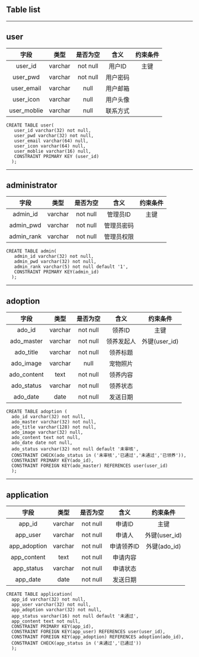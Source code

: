 ## Table list
---
## user

|字段|类型|是否为空|含义|约束条件|
|:-:|:-:|:-:|:-:|:-:|
|user_id|varchar|not null|用户ID|主键|
|user_pwd|varchar|not null|用户密码||
|user_email|varchar|null|用户邮箱||
|user_icon|varchar|null|用户头像||
|user_moblie|varchar|null|联系方式|||

```
CREATE TABLE user(
   user_id varchar(32) not null,
   user_pwd varchar(32) not null,
   user_email varchar(64) null,
   user_icon varchar(64) null,
   user_moblie varchar(16) null,
   CONSTRAINT PRIMARY KEY (user_id)
  );
```
---
## administrator

|字段|类型|是否为空|含义|约束条件|
|:-:|:-:|:-:|:-:|:-:|
|admin_id|varchar|not null|管理员ID|主键|
|admin_pwd|varchar|not null|管理员密码||
|admin_rank|varchar|not null|管理员权限|||

```
CREATE TABLE admin(
   admin_id varchar(32) not null,
   admin_pwd varchar(32) not null,
   admin_rank varchar(5) not null default '1',
   CONSTRAINT PRIMARY KEY(admin_id)
  );
```
---
## adoption

|字段|类型|是否为空|含义|约束条件|
|:-:|:-:|:-:|:-:|:-:|
|ado_id|varchar|not null|领养ID|主键|
|ado_master|varchar|not null|领养发起人|外键(user_id)|
|ado_title|varchar|not null|领养标题||
|ado_image|varchar|null|宠物照片||
|ado_content|text|not null|领养内容||
|ado_status|varchar|not null|领养状态|||
|ado_date|date|not null|发送日期|||

```
CREATE TABLE adoption (
  ado_id varchar(32) not null,
  ado_master varchar(32) not null,
  ado_title varchar(128) not null,
  ado_image varchar(32) null,
  ado_content text not null,
  ado_date date not null,
  ado_status varchar(32) not null default '未审核',
  CONSTRAINT CHECK(ado_status in ('未审核','已通过','未通过','已领养')),
  CONSTRAINT PRIMARY KEY(ado_id),
  CONSTRAINT FOREIGN KEY(ado_master) REFERENCES user(user_id)
  );
```
---
## application

|字段|类型|是否为空|含义|约束条件|
|:-:|:-:|:-:|:-:|:-:|
|app_id|varchar|not null|申请ID|主键|
|app_user|varchar|not null|申请人|外键(user_id)|
|app_adoption|varchar|not null|申请领养ID|外键(ado_id)|
|app_content|text|not null|申请内容||
|app_status|varchar|not null|申请状态|||
|app_date|date|not null|发送日期|||

```
CREATE TABLE application(
  app_id varchar(32) not null,
  app_user varchar(32) not null,
  app_adoption varchar(32) not null,
  app_status varchar(16) not null default '未通过',
  app_content text not null,
  CONSTRAINT PRIMARY KEY(app_id),
  CONSTRAINT FOREIGN KEY(app_user) REFERENCES user(user_id),
  CONSTRAINT FOREIGN KEY(app_adoption) REFERENCES adoption(ado_id),
  CONSTRAINT CHECK(app_status in ('未通过','已通过'))
  );
```
